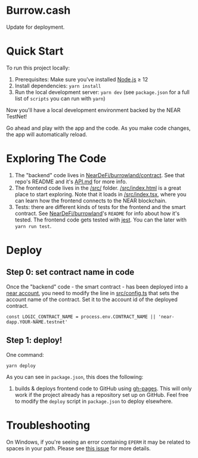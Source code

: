 Burrow.cash
==================

Update for deployment.

Quick Start
===========

To run this project locally:

1. Prerequisites: Make sure you've installed [Node.js] ≥ 12
2. Install dependencies: `yarn install`
3. Run the local development server: `yarn dev` (see `package.json` for a
   full list of `scripts` you can run with `yarn`)

Now you'll have a local development environment backed by the NEAR TestNet!

Go ahead and play with the app and the code. As you make code changes, the app will automatically reload.


Exploring The Code
==================

1. The "backend" code lives in [NearDeFi/burrowland/contract](https://github.com/NearDeFi/burrowland/tree/main/contract). See that repo's README and it's [API.md](https://github.com/NearDeFi/burrowland/blob/main/contract/API.md) for more info.
2. The frontend code lives in the [/src/](./src/) folder. [/src/index.html](./src/index.html) is a great place to start exploring. Note that it loads in [/src/index.tsx](./src/index.tsx), where you can learn how the frontend connects to the NEAR blockchain.
3. Tests: there are different kinds of tests for the frontend and the smart contract. See [NearDeFi/burrowland](https://github.com/NearDeFi/burrowland/)'s `README` for info about how it's tested. The frontend code gets tested with [jest]. You can the later with `yarn run test`.


Deploy
======

Step 0: set contract name in code
---------------------------------

Once the "backend" code - the smart contract - has been deployed into a [near account][NEAR accounts], you need to modify the line in [src/config.ts](src/config.ts) that sets the account name of the contract. Set it to the account id of the deployed contract.

    const LOGIC_CONTRACT_NAME = process.env.CONTRACT_NAME || 'near-dapp.YOUR-NAME.testnet'

Step 1: deploy!
---------------

One command:

    yarn deploy

As you can see in `package.json`, this does the following:

1. builds & deploys frontend code to GitHub using [gh-pages]. This will only work if the project already has a repository set up on GitHub. Feel free to modify the `deploy` script in `package.json` to deploy elsewhere.

Troubleshooting
===============

On Windows, if you're seeing an error containing `EPERM` it may be related to spaces in your path. Please see [this issue](https://github.com/zkat/npx/issues/209) for more details.


  [React]: https://reactjs.org/
  [create-near-app]: https://github.com/near/create-near-app
  [Node.js]: https://nodejs.org/en/download/package-manager/
  [jest]: https://jestjs.io/
  [NEAR accounts]: https://docs.near.org/docs/concepts/account
  [NEAR Wallet]: https://wallet.testnet.near.org/
  [near-cli]: https://github.com/near/near-cli
  [gh-pages]: https://github.com/tschaub/gh-pages
